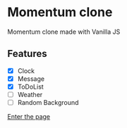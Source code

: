 # Momentum clone
Momentum clone made with Vanilla JS

## Features
- [x] Clock
- [x] Message
- [x] ToDoList
- [ ] Weather
- [ ] Random Background

[Enter the page](https://leegibeom.github.io/momentum/)